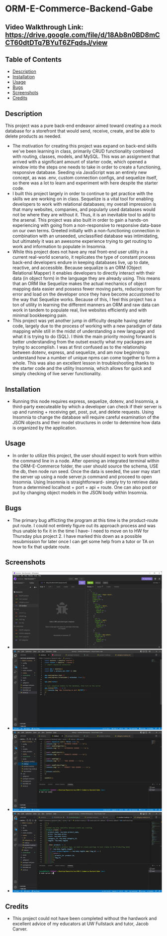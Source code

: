 # ORM-E-Commerce-Backend-Gabe

## Video Walkthrough Link: https://drive.google.com/file/d/18Ab8n0BD8mCCT60dtDTq7BYuT6ZFqdsJ/view

## Table of Contents

- [Description](#description)
- [Installation](#installation)
- [Usage](#Usage)
- [Bugs](#Bugs)
- [Screenshots](#screenshots)
- [Credits](#credits)

## Description

This project was a pure back-end endeavor aimed toward creating a a mock database for a storefront that would send, receive, create, and be able to delete products as needed.

- The motivation for creating this project was expand on back-end skills we've been learning in class, primarily CRUD functionality combined with routing, classes, models, and MySQL. This was an assignment that arrived with a significant amount of starter code, which opened a window into the steps one needs to take in order to create a functioning, responsive database. Seeding via JavaScript was an entirely new concept, as was .env, custom connection configs, and sequelize itself, so there was a lot to learn and experiment with here despite the starter code.
- I built this project largely in order to continue to get practice with the skills we are working on in class. Sequelize is a vital tool for enabling developers to work with relational databases; my overall impression is that many websites, companies, and popularly used databases would not be where they are without it. Thus, it is an inevitable tool to add to the arsenal. This project was also built in order to gain a hands-on experiencing with going from a non-responsive to responsive data-base on our own terms. Greeted initially with a non-functioning connection in combination with an unseeded, unclassified database was intimidating, but ultimately it was an awesome experience trying to get routing to work and information to populate in Insomnia.
- While this project does not have any real front-end user utility in a current real-world scenario, it replicates the type of constant process back-end developers endure in keeping databases live, up to date, reactive, and accessible. Because sequalize is an ORM (Object Relational Mapper) it enables developers to directly interact with their data (in object form) in the language they are already using. This means that an ORM like Sequelize makes the actual mechanics of object mapping data easier and possess fewer moving parts, reducing room for error and load on the developer once they have become accustomed to the way that Sequelize works. Because of this, I feel this project has a ton of utility in learning the different manners an ORM and raw data can work in tandem to populate real, live websites efficiently and with minimal bookkeeping pain.
- This project was yet another jump in difficulty despite having starter code, largely due to the process of working with a new paradigm of data mapping while still in the midst of understanding a new language and what it is trying to do (SQL). I think the main priority moving forward is better understanding from the outset exactly what my packages are trying to accomplish. I was at first confused as to the relationship between dotenv, express, and sequelize, and am now beginning to understand how a number of unique npms can come together to form a whole. This was also an excellent lesson in troubleshooting thanks to the starter code and the utility Insomnia, which allows for quick and simply checking of live server functionality.

## Installation

- Running this node requires express, sequelize, dotenv, and Insomnia, a third-party executeable by which a developer can check if their server is up and running + receiving get, post, put, and delete requests. Using Insomnia to change the database will require careful examination of the JSON objects and their model structures in order to determine how data is organized by the application.

## Usage

- In order to utilize this project, the user should expect to work from within the command line in a node. After opening an integrated terminal within the ORM-E-Commerce folder, the user should source the schema, USE the db, then node run seed. Once the data is seeded, the user may start the server up using a node server.js command and proceed to open Insomnia. Using Insomnia is straightforward- simply try to retrieve data from a determined localhost + port + api + route. One can also post or put by changing object models in the JSON body within Insomnia.

## Bugs

- The primary bug afflicting the program at this time is the product-route put route. I could not entirely figure out its approach process and was thus unable to fix it in the time I have- I need to move on to HW for Thursday plus project 2. I have marked this down as a possible resubmission for later once I can get some help from a tutor or TA on how to fix that update route.

## Screenshots

- ![Alt= Screenshot showing Insomnia with a fetched product route.](./screenshots/screenshot1.jpg)
- ![Alt= Screenshot showing basic server setup.](./screenshots/screenshot2.jpg)
- ![Alt= Screenshot showing seed file and npm run seed command to seed the database.](./screenshots/screenshot3.jpg)
- ![Alt= Screenshot showing node server.js command and a prouct route.](./screenshots/screenshot4.jpg)

## Credits

- This project could not have been completed without the hardwork and excellent advice of my educators at UW Fullstack and tutor, Jacob Carver.
